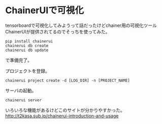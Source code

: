 ChainerUIで可視化
===
tensorboardで可視化してみようって話だったけどchainer用の可視化ツールChainerUIが提供されてるのでそっちを使ってみた。


```
pip install chainerui
chainerui db create
chainerui db update
```
で準備完了。

プロジェクトを登録。
```
chainerui project create -d [LOG_DIR] -n [PROJECT_NAME]
```

サーバの起動。
```
chainerui server
```


いろいろな機能があるけどこのサイトが分かりやすかった。
http://t2kasa.sub.jp/chainerui-introduction-and-usage
